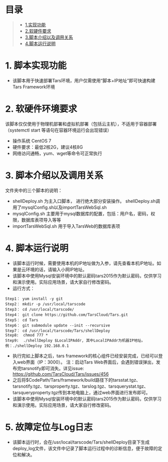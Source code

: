 # 目录
> * [1.实现功能](#main-chapter-1)
> * [2.软硬件要求](#main-chapter-2)
> * [3.脚本介绍以及调用关系](#main-chapter-3)
> * [4.脚本运行说明](#main-chapter-4)

# 1. <a id="main-chapter-1"></a>脚本实现功能
-  该脚本用于快速部署Tars环境，用户仅需使用“脚本+IP地址”即可快速构建Tars Framework环境

# 2. <a id="main-chapter-2"></a>软硬件环境要求
该脚本仅仅使用于物理机部署和虚拟机部署（包括云主机），不适用于容器部署（systemctl start 等语句在容器环境运行会出现错误）
-  操作系统 CentOS 7
-  硬件要求：最低2核2G，建议4核8G
-  网络访问通畅，yum、wget等命令可正常执行

# 3. <a id="main-chapter-3"></a>脚本介绍以及调用关系 
文件夹中的三个脚本的说明：
-  shellDeploy.sh 为主入口脚本， 进行绝大部分安装操作。 shellDeploy.sh调用了mysqlConfig.sh以及importTarsWebSql.sh
-  mysqlConfig.sh 主要用于mysql数据库的配置，包括：用户名，密码，权限，数据库表项导入等等
-  importTarsWebSql.sh 用于导入TarsWeb的数据库表项

# 4. <a id="main-chapter-4"></a>脚本运行说明
-  该脚本运行时候，需要使用本机的IP地址做为入参，请先查看本机IP地址。如果是云环境的话，请输入小网IP地址。
-  该脚本中使用Mysql安装环境中的默认密码tars2015作为默认密码，仅供学习和演示使用。实际应用场景，请大家自行修改密码。
-  运行方式：
```
Step1： yum install -y git
Step2： mkdir -p /usr/local/tarscode
Step3： cd /usr/local/tarscode/
Step4： git clone https://github.com/TarsCloud/Tars.git
Step5： cd Tars
Step6： git submodule update --init --recursive
Step7： cd /usr/local/tarscode/Tars/shellDeploy
Step8:  chmod 777 *
Step9:  ./shellDeploy $LocalIPAddr, 其中LocalIPAddr为机器IP地址。例：./shellDeploy 192.168.0.1
```
-  执行完如上脚本之后，tars framework的核心组件已经安装完成，已经可以登入web界面（IP：3000）。
注：启动Tars Web界面后，会遇到错误弹出，发布完tarsnotify即可消失。详见issue: https://github.com/TarsCloud/Tars/issues/456
-  之后将$CodePath/Tars/framework/build路径下的tarsstat.tgz、tarsnotify.tgz、tarsproperty.tgz、tarslog.tgz、tarsquerystat.tgz、tarsqueryproperty.tgz传到本地电脑上，通过web界面进行发布即可。
-  该脚本中使用Mysql安装环境中的默认密码tars2015作为默认密码，仅供学习和演示使用。实际应用场景，请大家自行修改密码。

# 5. <a id="main-chapter-4"></a> 故障定位与Log日志
-  该脚本运行时，会在/usr/local/tarscode/Tars/shellDeploy目录下生成deploy_log文件，该文件中记录了脚本运行过程中的诊断信息，便于故障的定位和解决。